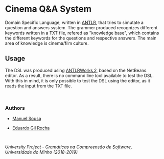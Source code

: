 # Cinema Q&A System

Domain Specific Language, written in [ANTLR](https://www.antlr.org/), that tries to simutate a question and answers system. The grammer produced recognizes different keywords written in a TXT file, refered as "knowledge base", which contains the different keywords for the questions and respective answers. The main area of knowledge is cinema/film culture.

## Usage

The DSL was produced using [ANTLRWorks 2](http://tunnelvisionlabs.com/products/demo/antlrworks), based on the NetBeans editor. As a result, there is no command line tool available to test the DSL. With this in mind, it is only possible to test the DSL using the editor, as it reads the input from the TXT file.

&nbsp;

### Authors

- [Manuel Sousa](https://github.com/MGCSousa)

- [Eduardo Gil Rocha](https://github.com/egrocha)

&nbsp;

*University Project - Gramáticas na Compreensão de Software, Universidade do Minho (2018-2019)*
